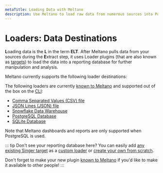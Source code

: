 ```yaml
---
metaTitle: Loading Data with Meltano
description: Use Meltano to load raw data from numerous sources into Postgres, Snowflake, and more.
---
```


# Loaders: Data Destinations

**L**oading data is the **L** in the term **ELT**. After Meltano pulls data from your sources during the **E**xtract step, it uses Loader plugins (that are also known as [targets](/docs/architecture.html#targets)) to load the data into a reporting database for further manipulation and analysis.

Meltano currently supports the following loader destinations:

The following loaders are currently [known to Meltano](/docs/contributor-guide.html#known-plugins) and supported out of the box on the [CLI](/#meltano-add):

- [Comma Separated Values (CSV) file](/plugins/loaders/csv.html)
- [JSON Lines (JSON) file](/plugins/loaders/jsonl.html)
- [Snowflake Data Warehouse](/plugins/loaders/snowflake.html)
- [PostgreSQL Database](/plugins/loaders/postgres.html)
- [SQLite Database](/plugins/loaders/sqlite.html)

Note that Meltano dashboards and reports are only supported when PostgreSQL is used.

::: tip Don't see your reporting database here?
You can easily add [any existing Singer target](https://www.singer.io/#targets) as a [custom loader](/docs/command-line-interface.html#how-to-use-custom-plugins) or [create your own from scratch](https://github.com/singer-io/getting-started/blob/master/docs/RUNNING_AND_DEVELOPING.md#developing-a-target).

Don't forget to make your new plugin [known to Meltano](/docs/contributor-guide.html#known-plugins) if you'd like to make it available to other people!
:::
